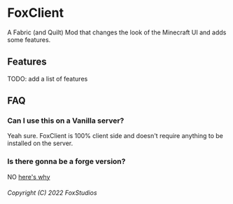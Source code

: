 # FoxClient
A Fabric (and Quilt) Mod that changes the look of the Minecraft UI and adds some features.

## Features
TODO: add a list of features

## FAQ
### Can I use this on a Vanilla server?
Yeah sure. FoxClient is 100% client side and doesn't require anything to be installed on the server.

### Is there gonna be a forge version?
NO [here's why](forge.md)

###### Copyright (C) 2022 FoxStudios
